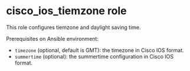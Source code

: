 # cisco_ios_tiemzone role

This role configures tiemzone and daylight saving time.

Prerequisites on Ansible environment:

- `timezone` (optional, default is GMT): the timezone in Cisco IOS format.
- `summertime` (optional): the summertime configuration in Cisco IOS format.

